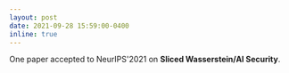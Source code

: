 ```yaml
---
layout: post
date: 2021-09-28 15:59:00-0400
inline: true
---
```


One paper accepted to NeurIPS'2021 on **Sliced Wasserstein/AI Security**.
